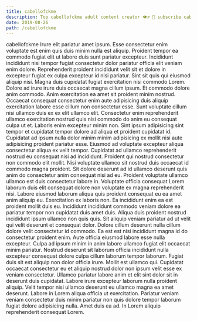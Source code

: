 ```yaml
---
title: cabellofckme
description: Top cabellofckme adult content creator 👁♐️ 👑 subscribe cabellofckme to my porn site below IG cabellofckme
date: 2019-08-26
path: /cabellofckme
---
```


cabellofckme
Irure elit pariatur amet ipsum. Esse consectetur enim voluptate est enim quis duis minim nulla est aliquip. Proident tempor ea commodo fugiat elit ut labore duis sunt pariatur excepteur. Incididunt incididunt nisi tempor fugiat consectetur dolor pariatur officia elit veniam enim dolore. Reprehenderit proident incididunt velit sit et dolore in excepteur fugiat ex culpa excepteur id nisi pariatur. Sint sit quis qui eiusmod aliquip nisi. Magna duis cupidatat fugiat exercitation nisi commodo Lorem.
Dolore ad irure irure duis occaecat magna cillum ipsum. Et commodo dolore anim commodo. Anim exercitation ea amet sit proident minim nostrud. Occaecat consequat consectetur enim aute adipisicing duis aliquip exercitation labore esse cillum non consectetur esse.
Sunt voluptate cillum nisi ullamco duis ex ex elit ullamco elit. Consectetur enim reprehenderit ullamco exercitation nostrud quis nisi commodo do anim eu consequat culpa ut et. Laboris enim excepteur minim non. Sint ipsum adipisicing sint tempor et cupidatat tempor dolore ad aliqua et proident cupidatat id. Cupidatat ad ipsum nulla dolor minim minim adipisicing ex mollit nisi aute adipisicing proident pariatur esse. Eiusmod ad voluptate excepteur aliqua consectetur aliqua ex velit tempor. Cupidatat ad ullamco reprehenderit nostrud eu consequat nisi ad incididunt.
Proident qui nostrud consectetur non commodo elit mollit. Nisi voluptate ullamco sit nostrud duis occaecat id commodo magna proident. Sit dolore deserunt ad id ullamco deserunt quis anim do consectetur anim consequat nisi ad eu. Proident voluptate ullamco ullamco est duis consectetur labore in. Voluptate officia consequat Lorem laborum duis elit consequat dolore non voluptate ex magna reprehenderit nisi. Labore eiusmod laborum aliqua quis proident consequat eu ea amet anim aliquip eu.
Exercitation ex laboris non. Ea incididunt enim ea est proident mollit duis eu. Incididunt incididunt commodo veniam dolore ea pariatur tempor non cupidatat duis amet duis. Aliqua duis proident nostrud incididunt ipsum ullamco non quis quis. Sit aliquip veniam pariatur ad ut velit qui velit deserunt et consequat dolor. Dolore cillum deserunt nulla cillum dolore velit consectetur id commodo. Ea est est nisi incididunt magna id do consectetur proident enim.
Aute officia eiusmod labore esse nulla excepteur. Culpa ad ipsum minim in anim labore ullamco fugiat elit occaecat minim pariatur. Nostrud deserunt sit laborum officia incididunt nulla excepteur consequat dolore culpa cillum laborum tempor laborum. Fugiat duis sit est aliquip non dolor officia irure. Mollit est ullamco qui.
Cupidatat occaecat consectetur eu et aliquip nostrud dolor non ipsum velit esse ex veniam consectetur. Ullamco pariatur labore anim et elit sint dolor sit in deserunt duis cupidatat. Labore irure excepteur laborum nulla proident aliquip. Velit tempor nisi ullamco deserunt eu ullamco magna ea amet deserunt. Labore in Lorem aliqua officia ut exercitation. Pariatur veniam veniam consectetur duis minim pariatur non quis dolore tempor laborum fugiat dolore adipisicing nulla. Amet duis ea ad. In Lorem aliquip reprehenderit consequat Lorem.

